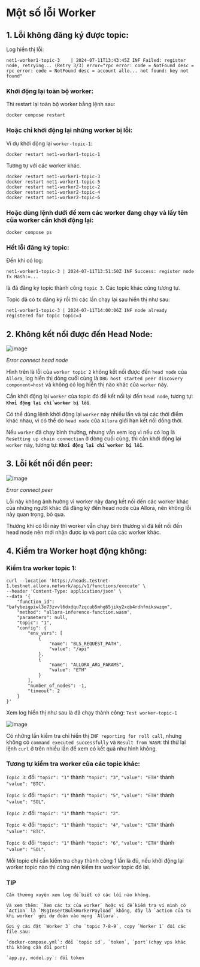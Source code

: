 

# Một số lỗi Worker

## 1. Lỗi không đăng ký được topic:

Log hiển thị lỗi:


`net1-worker1-topic-3    | 2024-07-11T13:43:45Z INF Failed: register node, retrying... (Retry 3/3) error="rpc error: code = NotFound desc = rpc error: code = NotFound desc = account allo... not found: key not found"`



### Khởi động lại toàn bộ worker:

Thì restart lại toàn bộ worker bằng lệnh sau:

```
docker compose restart
```

### Hoặc chỉ khởi động lại những worker bị lỗi:

Ví dụ khởi động lại `worker-topic-1`:

```
docker restart net1-worker1-topic-1
```

Tương tự với các worker khác.
```
docker restart net1-worker1-topic-3
docker restart net1-worker1-topic-5
docker restart net1-worker2-topic-2
docker restart net1-worker2-topic-4
docker restart net1-worker2-topic-6
```

### Hoặc dùng lệnh dưới để xem các worker đang chạy và lấy tên của worker cần khởi động lại:

```
docker compose ps
```

### Hết lỗi đăng ký topic:

Đến khi có log:

`net1-worker1-topic-3 | 2024-07-11T13:51:50Z INF Success: register node Tx Hash:=...`

là đã đăng ký topic thành công `topic 3`. Các topic khác cũng tương tự.

Topic đã có tx đăng ký rồi thì các lần chạy lại sau hiển thị như sau:

`net1-worker1-topic-3 | 2024-07-11T14:00:06Z INF node already registered for topic topic=3`

## 2. Không kết nối được đến Head Node:

![image](https://github.com/user-attachments/assets/41f57842-41fb-4b14-b296-1ac4a88d3ecb)


_Error connect head node_

Hình trên là lỗi của `worker topic 2` không kết nối được đến `head node` của `Allora`, log hiển thị dòng cuối cùng là `DBG host started peer discovery component=host` và không có log hiển thị nào khác của `worker` này.

Cần khởi động lại `worker` của topic đó để kết nối lại đến `head node`, tương tự: **`Khởi động lại chỉ worker bị lỗi`**.

Có thể dùng lệnh khởi động lại `worker` này nhiều lần và tại các thời điểm khác nhau, vì có thể do `head node` của `Allora` giới hạn kết nối đồng thời.

Nếu `worker` đã chạy bình thường, nhưng vẫn xem log vì nếu có log là `Resetting up chain connection` ở dòng cuối cùng, thì cần khởi động lại `worker` này, tương tự: **`Khởi động lại chỉ worker bị lỗi`**.

## 3. Lỗi kết nối đến peer:

![image](https://github.com/user-attachments/assets/caecfcf8-76d8-4e8c-b187-75ab9315c7b3)


_Error connect peer_

Lỗi này không ảnh hưởng vì worker này đang kết nối đến các worker khác của những người khác đã đăng ký đến head node của Allora, nên không lỗi này quan trọng, bỏ qua.

Thường khi có lỗi này thì worker vẫn chạy bình thường vì đã kết nối đến head node nên mới nhận được ip và port của các worker khác.

## 4. Kiểm tra Worker hoạt động không:

### Kiểm tra worker topic 1:

```
curl --location 'https://heads.testnet-1.testnet.allora.network/api/v1/functions/execute' \
--header 'Content-Type: application/json' \
--data '{
    "function_id": "bafybeigpiwl3o73zvvl6dxdqu7zqcub5mhg65jiky2xqb4rdhfmikswzqm",
    "method": "allora-inference-function.wasm",
    "parameters": null,
    "topic": "1",
    "config": {
        "env_vars": [
            {
                "name": "BLS_REQUEST_PATH",
                "value": "/api"
            },
            {
                "name": "ALLORA_ARG_PARAMS",
                "value": "ETH"
            }
        ],
        "number_of_nodes": -1,
        "timeout": 2
    }
}'
```

Xem log hiển thị như sau là đã chạy thành công: `Test worker-topic-1`

![image](https://github.com/user-attachments/assets/2adda275-d669-41af-9a5b-47fcc6cb8aee)


Có những lần kiểm tra chỉ hiển thị `INF reporting for roll call`, nhưng không có `command executed successfully` và `Result from WASM`: thì thử lại lệnh `curl` ở trên nhiều lần để xem có kết quả như hình không.

### Tương tự kiểm tra worker của các topic khác:

`Topic 3`: đổi `"topic": "1"` thành `"topic": "3"`, `"value": "ETH"` thành `"value": "BTC"`.

`Topic 5`: đổi `"topic": "1"` thành `"topic": "5"`, `"value": "ETH"` thành `"value": "SOL"`.

`Topic 2`: đổi `"topic": "1"` thành `"topic": "2"`.

`Topic 4`: đổi `"topic": "1"` thành `"topic": "4"`, `"value": "ETH"` thành `"value": "BTC"`.

`Topic 6`: đổi `"topic": "1"` thành `"topic": "6"`, `"value": "ETH"` thành `"value": "SOL"`.

Mỗi topic chỉ cần kiểm tra chạy thành công 1 lần là đủ, nếu khởi động lại worker topic nào thì cũng nên kiểm tra worker topic đó lại.

### TIP
```
Cần thường xuyên xem log để biết có các lỗi nào không.

Và xem thêm: `Xem các tx của worker` hoặc ví để kiểm tra ví mình có `Action` là `MsgInsertBulkWorkerPayload` không, đây là `action của tx khi worker` gởi dự đoán vào mạng `Allora`.

Gợi ý cài đặt `Worker 3` cho `topic 7-8-9`, copy `Worker 1` đổi các file sau:

`docker-compose.yml`: đổi `topic id`, `token`, `port`(chạy vps khác thì không cần đổi port)

`app.py, model.py`: đổi token
```
